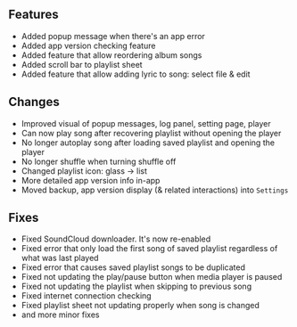 ## Features

- Added popup message when there's an app error
- Added app version checking feature
- Added feature that allow reordering album songs
- Added scroll bar to playlist sheet
- Added feature that allow adding lyric to song: select file & edit

## Changes

- Improved visual of popup messages, log panel, setting page, player
- Can now play song after recovering playlist without opening the player
- No longer autoplay song after loading saved playlist and opening the player
- No longer shuffle when turning shuffle off
- Changed playlist icon: glass -> list
- More detailed app version info in-app
- Moved backup, app version display (& related interactions) into `Settings`

## Fixes

- Fixed SoundCloud downloader. It's now re-enabled
- Fixed error that only load the first song of saved playlist regardless of what was last played
- Fixed error that causes saved playlist songs to be duplicated
- Fixed not updating the play/pause button when media player is paused
- Fixed not updating the playlist when skipping to previous song
- Fixed internet connection checking
- Fixed playlist sheet not updating properly when song is changed
- and more minor fixes